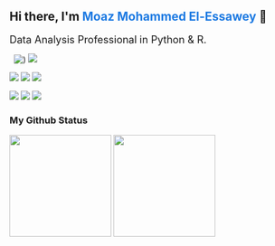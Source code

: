 ## Hi there, I'm <span style='color: #1d7ae2'>Moaz Mohammed El-Essawey</span> 👋

<span style="font-size: 18px;">Data Analysis Professional in Python & R.</span>

![![](https://www.linkedin.com/in/moaz-elesawey-a83245221/)](https://img.shields.io/badge/LinkedIn-0077B5?style=for-the-badge&logo=linkedin&logoColor=white)
![![](https://www.kaggle.com/moazelesawey)](https://img.shields.io/badge/Kaggle-20BEFF?style=for-the-badge&logo=Kaggle&logoColor=white)
![)](https://img.shields.io/badge/Facebook-1877F2?style=for-the-badge&logo=facebook&logoColor=white)
![](https://img.shields.io/badge/Stack_Overflow-FE7A16?style=for-the-badge&logo=stack-overflow&logoColor=white)


![](https://img.shields.io/badge/VIM-%2311AB00.svg?&style=for-the-badge&logo=vim&logoColor=white)
![](https://img.shields.io/badge/Visual_Studio_Code-0078D4?style=for-the-badge&logo=visual%20studio%20code&logoColor=white)
![](https://img.shields.io/badge/RStudio-75AADB?style=for-the-badge&logo=RStudio&logoColor=white)

![](https://img.shields.io/badge/Linux-FCC624?style=for-the-badge&logo=linux&logoColor=black)
![](https://img.shields.io/badge/Ubuntu-E95420?style=for-the-badge&logo=ubuntu&logoColor=white)
![](https://img.shields.io/badge/Linux_Mint-87CF3E?style=for-the-badge&logo=linux-mint&logoColor=white)
### My Github Status

<img height="180em" src="https://github-readme-stats.vercel.app/api?username=moaz-elesawey&show_icons=true&hide_border=true&&count_private=true&include_all_commits=true" />

<img height="180em" src="https://github-readme-stats.vercel.app/api/top-langs/?username=moaz-elesawey&layout=compact" />
